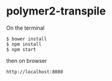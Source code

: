 # polymer2-transpile

On the terminal

```
$ bower install
$ npm install
$ npm start
```

then on browser

```
http://localhost:8080
```

